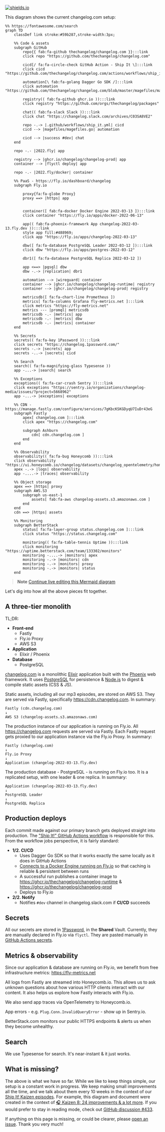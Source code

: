 [![shields.io](https://img.shields.io/badge/Last%20updated%20on-Jul.%201%2C%202023-success?style=for-the-badge)](https://shipit.show/80)

This diagram shows the current changelog.com setup:

```mermaid
%% https://fontawesome.com/search
graph TD
    classDef link stroke:#59b287,stroke-width:3px;
    
    %% Code & assets
    subgraph GitHub
        repo{{ fab:fa-github thechangelog/changelog.com }}:::link
        click repo "https://github.com/thechangelog/changelog.com"

        cicd[/ fa:fa-circle-check GitHub Action - Ship It \]:::link
        click cicd "https://github.com/thechangelog/changelog.com/actions/workflows/ship_it.yml"
        
        automation[\ fab:fa-golang Dagger Go SDK /]:::link
        click automation "https://github.com/thechangelog/changelog.com/blob/master/magefiles/magefiles.go"

        registry(( fab:fa-github ghcr.io )):::link
        click registry "https://github.com/orgs/thechangelog/packages"

        chat(( fab:fa-slack Slack )):::link
        click chat "https://changelog.slack.com/archives/C03SA8VE2"

        repo -.-> |.github/workflows/ship_it.yml| cicd
        cicd --> |magefiles/magefiles.go| automation
        
        cicd --> |success #dev| chat
    end
    
    repo -.- |2022.fly| app
    
    registry --> |ghcr.io/changelog/changelog-prod| app
    container --> |flyctl deploy| app
        
    repo -.- |2022.fly/docker| container

    %% PaaS - https://fly.io/dashboard/changelog
    subgraph Fly.io
    
        proxy{fa:fa-globe Proxy}
        proxy ==> |https| app


        container([ fab:fa-docker Docker Engine 2022-03-13 ]):::link
        click container "https://fly.io/apps/docker-2022-06-13"
            
        app(( fab:fa-phoenix-framework App changelog-2022-03-13.fly.dev )):::link
        style app fill:#488969;
        click app "https://fly.io/apps/changelog-2022-03-13"
            
        dbw([ fa:fa-database PostgreSQL Leader 2022-03-12 ]):::link
        click dbw "https://fly.io/apps/postgres-2022-03-12"
            
        dbr1([ fa:fa-database PostgreSQL Replica 2022-03-12 ])

        app <==> |pgsql| dbw
        dbw -.-> |replication| dbr1

        automation --> |wireguard| container
        container --> |ghcr.io/changelog/changelog-runtime| registry
        container --> |ghcr.io/changelog/changelog-prod| registry

        metricsdb([ fa:fa-chart-line Prometheus ])
        metrics[ fa:fa-columns Grafana fly-metrics.net ]:::link
        click metrics "https://fly-metrics.net"
        metrics --- |promql| metricsdb
        metricsdb -.- |metrics| app
        metricsdb -.- |metrics| dbw
        metricsdb -.- |metrics| container
    end

    %% Secrets
    secrets(( fa:fa-key 1Password )):::link
    click secrets "https://changelog.1password.com/"
    secrets -.-> |secrets| app
    secrets -..-> |secrets| cicd

    %% Search
    search(( fa:fa-magnifying-glass Typesense ))
    app -...-> |search| search

    %% Exceptions
    exceptions(( fa:fa-car-crash Sentry )):::link
    click exceptions "https://sentry.io/organizations/changelog-media/issues/?project=5668962"
    app -...-> |exceptions| exceptions

    %% CDN - https://manage.fastly.com/configure/services/7gKbcKSKGDyqU7IuDr43eG
    subgraph Fastly
        apex[ changelog.com ]:::link
        click apex "https://changelog.com"
        
        subgraph Ashburn
            cdn[ cdn.changelog.com ]
        end
    end

    %% Observability
    observability(( fa:fa-bug Honeycomb )):::link
    click observability "https://ui.honeycomb.io/changelog/datasets/changelog_opentelemetry/home"
    apex -.-> |logs| observability
    app -....-> |traces| observability
    
    %% Object storage
    apex ==> |https| proxy
    subgraph AWS.S3
        subgraph us-east-1
            assets[ fab:fa-aws changelog-assets.s3.amazonaws.com ]
        end
    end
    cdn ==> |https| assets

    %% Monitoring
    subgraph BetterStack
        status[ fa:fa-layer-group status.changelog.com ]:::link
        click status "https://status.changelog.com"

        monitoring(( fa:fa-table-tennis Uptime )):::link
        click monitoring "https://uptime.betterstack.com/team/133302/monitors"
        monitoring -....-> |monitors| apex
        monitoring -.-> |monitors| cdn
        monitoring -.-> |monitors| proxy
        monitoring -.-> |monitors| status
    end
```

> **Note**
> [Continue live editing this Mermaid diagram](https://mermaid.live/edit#pako:eNqdWG1v2zYQ_iuEig4tEEl-SWLHXTcEdZsWabds7jZgcTFQFC1zlkiVpGq7cf77jqSsF0dO0fmDbUn38tw9d8ez7zwiYupNvKdP0VLrXE3CcCG4xmuqREYDIrJQUSzJcs4TifMl-jidcwQvkmKlpnSBUsZXSGkpVnTy5OwiGoxHJ-7SX7NYLyfDfPPC6bh3cPUKnKIfEFigWrm7qoicgyum3xaRu2lekubi7g4tcDRZYD9hellESC8pWWKe0FQkYfXNwEX395PJxICqTZCUkZU1hObePkxnyUZ43Nrcm_OGHUbi2xCgGCSESZJSn4DuqgSNLolmgiMfzZYsR-80ms8_HUFjbH0vmhBb-ypcC7lapGKtQgWO_mE62Gapwbr3UX_DhRYZNmq383mVRZGCWTTFSUIluhJoNr1G4TGotYnvBhylIgozrDSV8JHQBUupqr8FiWhnWNKEQfFsnz07IDxZEhkwgZ4_P8qu0-yGKGSi2jhzTFYAQx0wvMS69q1SEEIz-37UsVFpOK3jt9qONugf9gUCf9Ubzi7Hf74eHEYNlekH_k9oFzjQ3QzvbNW06xH5Rq07t7sGdV21UeurghCqFHoS0y87G5KTojxutu4eKNoNeoNBsEi34CLP2yIlD9ZuSVvYUR9-LkXcUCdm7DAO9Wg1wTbRKYppnoqml8fAhLEgKyp3ta19lmHm3GA8g86sply6NcBirJaRwDKugR3MozdWsBmieQH4zfbOTYIEipyiG3Pn_kACvXwJsVifZQytatvDfHa7LzkXAZq6j9c8gcfIxOf3hn5_iD4dLcMqfXUtljGCX1WmxnemzsFUc1wcjIw8r3sgXwrK2cZfSJxRU5XoMs9RzWKNzTAQQP10tYrS25QawwhqM508OR2PL84vXjyYNCDQDb_L4fEI4mhtU2ozijWOsAKChNKJpLPf3qP3FMeQqcrU4HhewdQRSLmzp2pEg8cQyf6jkH6HQmcEtzE1i8Xk5kdbTnmiPsMsAGStiMsJIp0h0_M767ZlpB7ltsvWDPq1gPJv9cyD-vx2M8uCa5bRXdX__8uKGwm1idpIRrVkRMVRlUTQktpPTX9A68HzJS2UzdmBTqUg0iLjCl1JvMAcI-DSL0UCTjU6dvyVMu0qaGo2Wd8L-z7MJQgnM0xV4DvicROsvDyYc8eEWswfEzrg007yahjOKJH16uUubM-bRK3oFvVvYDmDdo8Pu9nlpFTpPPf6ealqz759cvYarkjLq0a8R567A6-B2-2iTsN8r1DDwcfZYst4AgMZEKCP25wqyqHNnpdFYVpob9_o7tB-t60cvN4Qmtslq0xbdV05Ilj6RMK5AWi4Oek6M1QrNpKkrIKpflhIMGdfsdvn6g7IaMxwyJQq4Cz_GQroX0r0y7Pzc5iX1XhxcQQ2ktrPruGzEdGr6S-NYy-Dyk9osICVDEaZIQjqZMGSQlJAJ78wWAPCUXIdkevZ9dV0-_mP0btiKk-H9OrwXLQmmvOJbm5Rexc_ulGCbGftlCv3w_lZub2E87qQvD1nScxvzVtw4L6WqhaZdh_8GpmgccRSpstYRPNWRXpUJOit4HQLdqNuxluKjegKFiz3mu3BZxcPVbMKSXHlCQ-BTvEQXMm8kdESA1edUg17zf3DbiQHLF7-NQtmw448F8qnwLDfb2fa_WSr1hW8Vo1dwD0M1DDAGf4qODx9nIeSu_aWVP4orDj6IDjTQkJju1tZdV2xA8cp_BTTlHOm0A08icFrJ0m1coOhbBvkTsmt63kecrq2v-xMb5qPPUkN_X0HlrfsMKObDrG2EMT7TRk7Fb0TL6MywyyG3-d3RmfuwSGX0bk3ga8xliuD6h7kzLE-23LiTbQs6IlX5LBi0CnDwGXmQYZSBXdzzP8WonXtTe68jTc5Pwv6F4PhcDA-Hw2Ho_HwxNt6k8EoGI_PxqdnvbPT3sXodDy6P_G-Wgv9oNfrnw-Gg9FgfHE27oMCDC4A_8H9nWD_Vbj_D0sOQh8)

Let's dig into how all the above pieces fit together.


## A three-tier monolith

TL;DR:
- **Front-end**
  - Fastly
  - Fly.io Proxy
  - AWS S3
- **Application**
  - Elixir / Phoenix
- **Database**
  - PostgreSQL

[changelog.com](https://changelog.com) is a monolithic
[Elixir](http://elixir-lang.org) application built with the
[Phoenix](http://www.phoenixframework.org) web framework. It uses
[PostgreSQL](https://www.postgresql.org) for persistence &
[Node.js](https://nodejs.org) to digest & compile static assets (CSS & JS).

Static assets, including all our mp3 episodes, are stored on AWS S3. They are
served via Fastly, specifically https://cdn.changelog.com. In summary:

```
Fastly (cdn.changelog.com)
↓
AWS S3 (changelog-assets.s3.amazonaws.com)
````

The production instance of our application is running on Fly.io. All
https://changelog.com requests are served via Fastly. Each Fastly request gets
proxied to our application instance via the Fly.io Proxy. In summary:

```
Fastly (changelog.com)
↓
Fly.io Proxy
↓
Application (changelog-2022-03-13.fly.dev)
```

The production database - PostgreSQL - is running on Fly.io too. It is a
replicated setup, with one leader & one replica. In summary:

```
Application (changelog-2022-03-13.fly.dev)
↓
PostgreSQL Leader
↓
PostgreSQL Replica
```


## Production deploys

Each commit made against our primary branch gets deployed straight into
production. The ["Ship It!" GitHub Actions
workflow](.github/workflows/ship_it.yml) is responsible for this. From the
workflow jobs perspective, it is fairly standard:

- **1/2. CI/CD**
  - Uses Dagger Go SDK so that it works exactly the same locally as it does in
    GitHub Actions
  - [Connects to a Docker Engine running on
    Fly.io](https://github.com/thechangelog/changelog.com/pull/416) so that
    caching is reliable & persistent between runs
  - A successful run publishes a container image to
    https://ghcr.io/thechangelog/changelog-runtime &
    https://ghcr.io/thechangelog/changelog-prod
  - Deploys to Fly.io
- **2/2. Notify**
  - Notifies `#dev` channel in changelog.slack.com if **CI/CD** succeeds


## Secrets

All our secrets are stored in [1Password](https://changelog.1password.com/), in
the **Shared** Vault. Currently, they are manually declared in Fly.io via
`flyctl`. They are pasted manually in [GitHub Actions
secrets](https://github.com/thechangelog/changelog.com/settings/secrets/actions).


## Metrics & observability

Since our application & database are running on Fly.io, we benefit from free
infrastructure metrics: https://fly-metrics.net

All logs from Fastly are streamed into Honeycomb.io. This allows us to ask
unknown questions about how various HTTP clients interact with our content. It
also helps us explore how Fastly interacts with Fly.io.

We also send app traces via OpenTelemetry to Honeycomb.io.

App errors - e.g. `Plug.Conn.InvalidQueryError` - show up in Sentry.io.

BetterStack.com monitors our public HTTPS endpoints & alerts us when they become unhealthy.


## Search

We use Typesense for search. It's near-instant & it just works.


## What is missing?

The above is what we have so far. While we like to keep things simple, our
setup is a constant work in progress. We keep making small improvements all the
time, and we talk about them every 10 weeks in the context of our [Ship It!
Kaizen episodes](https://changelog.com/topic/kaizen). For example, this diagram
and document were created in the context of [🎧 Kaizen 8: 24 improvements & a
lot more](https://shipit.show/80). If you would prefer to stay in reading mode,
check out [GitHub discussion
#433](https://github.com/thechangelog/changelog.com/discussions/433).

If anything on this page is missing, or could be clearer, please [open an
issue](https://github.com/thechangelog/changelog.com/issues/new/choose). Thank
you very much!

